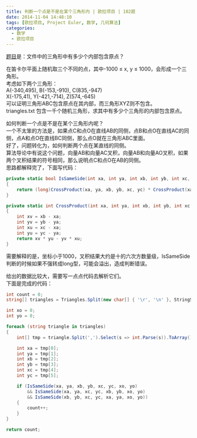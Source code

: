 ```yaml
---
title: 判断一个点是不是在某个三角形内 | 欧拉项目 | 102题
date: 2014-11-04 14:48:10
tags: [欧拉项目, Project Euler, 数学, 几何算法]
categories:
  - 数学
  - 欧拉项目
---
```

[题目](https://projecteuler.net/problem=102 "Problem 102 - Project Euler")是：文件中的三角形中有多少个内部包含原点？ 

在笛卡尔平面上随机取三个不同的点，其中-1000 ≤ x, y ≤ 1000，会形成一个三角形。  
考虑如下两个三角形：  
A(-340,495), B(-153,-910), C(835,-947)  
X(-175,41), Y(-421,-714), Z(574,-645)  
可以证明三角形ABC包含原点在其内部，而三角形XYZ则不包含。  
triangles.txt 包含一千个随机三角形，求其中有多少个三角形的内部包含原点。

如何判断一个点是不是在某个三角形内呢？  
一个不太笨的方法是，如果点C和点O在直线AB的同侧，点B和点O在直线AC的同侧，点A和点O在直线BC同侧，那么点O就在三角形ABC里面。  
好了，问题转化为，如何判断两个点在某直线的同侧。  
算法导论中有说这个问题，向量AB和向量AC叉积，向量AB和向量AO叉积，如果两个叉积结果的符号相同，那么说明点C和点O在AB的同侧。  
思路都解释完了，下面写代码：  
``` csharp
private static bool IsSameSide(int xa, int ya, int xb, int yb, int xc, int yc, int xo, int yo)
{
    return (long)CrossProduct(xa, ya, xb, yb, xc, yc) * CrossProduct(xa, ya, xb, yb, xo, yo) > 0;
}

private static int CrossProduct(int xa, int ya, int xb, int yb, int xc, int yc)
{
    int xv = xb - xa;
    int yv = yb - ya;
    int xu = xc - xa;
    int yu = yc - ya;
    return xv * yu - yv * xu;
}
```
需要解释的是，坐标小于1000，叉积结果大约是十的六次方数量级，IsSameSide判断的时候如果不强转成long型，可能会溢出，造成判断错误。

给出的数据比较大，需要写一点点代码去解析它们。  
下面是完成的代码：  
``` csharp
int count = 0;
string[] triangles = Triangles.Split(new char[] { '\r', '\n' }, StringSplitOptions.RemoveEmptyEntries);

int xo = 0;
int yo = 0;

foreach (string triangle in triangles)
{
    int[] tmp = triangle.Split(',').Select(s => int.Parse(s)).ToArray();

    int xa = tmp[0];
    int ya = tmp[1];
    int xb = tmp[2];
    int yb = tmp[3];
    int xc = tmp[4];
    int yc = tmp[5];

    if (IsSameSide(xa, ya, xb, yb, xc, yc, xo, yo)
        && IsSameSide(xa, ya, xc, yc, xb, yb, xo, yo)
        && IsSameSide(xb, yb, xc, yc, xa, ya, xo, yo))
    {
        count++;
    }
}

return count;
```